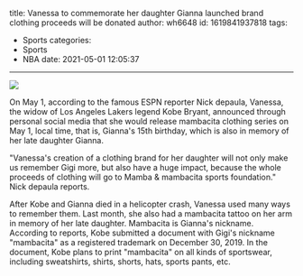 title: Vanessa to commemorate her daughter Gianna launched brand clothing proceeds will be donated
author: wh6648
id: 1619841937818
tags: 
- Sports
categories: 
- Sports
- NBA
date: 2021-05-01 12:05:37
---
![](https://p6.itc.cn/images01/20210501/cb50b0d7c68d4d898caba954a8d6813c.jpeg)


On May 1, according to the famous ESPN reporter Nick depaula, Vanessa, the widow of Los Angeles Lakers legend Kobe Bryant, announced through personal social media that she would release mambacita clothing series on May 1, local time, that is, Gianna's 15th birthday, which is also in memory of her late daughter Gianna.

"Vanessa's creation of a clothing brand for her daughter will not only make us remember Gigi more, but also have a huge impact, because the whole proceeds of clothing will go to Mamba & mambacita sports foundation." Nick depaula reports.

After Kobe and Gianna died in a helicopter crash, Vanessa used many ways to remember them. Last month, she also had a mambacita tattoo on her arm in memory of her late daughter. Mambacita is Gianna's nickname. According to reports, Kobe submitted a document with Gigi's nickname "mambacita" as a registered trademark on December 30, 2019. In the document, Kobe plans to print "mambacita" on all kinds of sportswear, including sweatshirts, shirts, shorts, hats, sports pants, etc.

